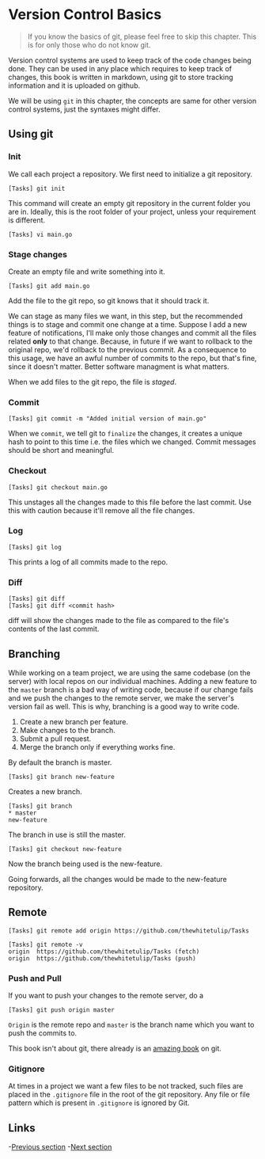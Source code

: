 # Version Control Basics

>If you know the basics of git, please feel free to skip this chapter. This is for only those who do not know git.

Version control systems are used to keep track of the code changes being done. They can be used in any place which requires to keep track of changes, this book is written in markdown, using git to store tracking information and it is uploaded on github.

We will be using `git` in this chapter, the concepts are same for other version control systems, just the syntaxes might differ.

## Using git

### Init

We call each project a repository. We first need to initialize a git repository.

    [Tasks] git init

This command will create an empty git repository in the current folder you are in. Ideally, this is the root folder of your project, unless your requirement is different.

	[Tasks] vi main.go

### Stage changes

Create an empty file and write something into it.

	[Tasks] git add main.go

Add the file to the git repo, so git knows that it should track it.

We can stage as many files we want, in this step, but the recommended things is to stage and commit one change at a time. Suppose I add a new feature of notifications, I'll make only those changes and commit all the files related **only** to that change. Because, in future if we want to rollback to the original repo, we'd rollback to the previous commit. As a consequence to this usage, we have an awful number of commits to the repo, but that's fine, since it doesn't matter. Better software managment is what matters.

When we add files to the git repo, the file is *staged*.

### Commit

	[Tasks] git commit -m "Added initial version of main.go"

When we `commit`, we tell git to `finalize` the changes, it creates a unique hash to point to this time i.e. the files which we changed.
Commit messages should be short and meaningful.

### Checkout

	[Tasks] git checkout main.go

This unstages all the changes made to this file before the last commit. Use this with caution because it'll remove all the file changes.

### Log

	[Tasks] git log

This prints a log of all commits made to the repo.

### Diff
	
	[Tasks] git diff
	[Tasks] git diff <commit hash>

diff will show the changes made to the file as compared to the file's contents of the last commit.

## Branching

While working on a team project, we are using the same codebase (on the server) with local repos on our individual machines. Adding a new feature to the `master` branch is a bad way of writing code, because if our change fails and we push the changes to the remote server, we make the server's version fail as well. This is why, branching is a good way to write code.

1. Create a new branch per feature.
1. Make changes to the branch.
1. Submit a pull request.
1. Merge the branch only if everything works fine.

By default the branch is master.

	[Tasks] git branch new-feature

Creates a new branch.

	[Tasks] git branch
	* master
  	new-feature

The branch in use is still the master.

	[Tasks] git checkout new-feature

Now the branch being used is the new-feature.

Going forwards, all the changes would be made to the new-feature repository.

## Remote

	[Tasks] git remote add origin https://github.com/thewhitetulip/Tasks

	[Tasks] git remote -v
	origin  https://github.com/thewhitetulip/Tasks (fetch)
	origin  https://github.com/thewhitetulip/Tasks (push)

### Push and Pull

If you want to push your changes to the remote server, do a 

	[Tasks] git push origin master

`Origin` is the remote repo and `master` is the branch name which you want to push the commits to.

This book isn't about git, there already is an [amazing book](https://git-scm.com/book/en/v2) on git.

### Gitignore

At times in a project we want a few files to be not tracked, such files are placed in the `.gitignore` file in the root of the git repository. Any file or file pattern which is present in `.gitignore` is ignored by Git.

## Links

-[Previous section](9.0unitTesting.md)
-[Next section](9.2socketProgramming.md)

